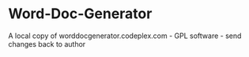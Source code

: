 Word-Doc-Generator
==================

A local copy of worddocgenerator.codeplex.com - GPL software - send changes back to author
